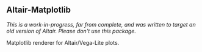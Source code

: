 Altair-Matplotlib
-----------------

*This is a work-in-progress, far from complete, and was written to target an old version of Altair. Please don't use this package.*

Matplotlib renderer for Altair/Vega-Lite plots.
